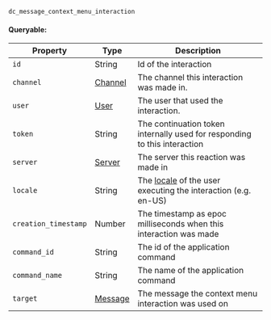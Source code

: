`dc_message_context_menu_interaction`

#### Queryable:

| Property             | Type                          | Description                                                                                                            |
|----------------------|-------------------------------|------------------------------------------------------------------------------------------------------------------------|
| `id`                 | String                        | Id of the interaction                                                                                                  |
| `channel`            | [Channel](/values/channel.md) | The channel this interaction was made in.                                                                              |
| `user`               | [User](/values/user.md)       | The user that used the interaction.                                                                                    |
| `token`              | String                        | The continuation token internally used for responding to this interaction                                              |
| `server`             | [Server](/values/server.md)   | The server this reaction was made in                                                                                   |
| `locale`             | String                        | The [locale](https://discord.com/developers/docs/reference#locales) of the user executing the interaction (e.g. en-US) |
| `creation_timestamp` | Number                        | The timestamp as epoc milliseconds when this interaction was made                                                      |
| `command_id`         | String                        | The id of the application command                                                                                      |
| `command_name`       | String                        | The name of the application command                                                                                    |
| `target`             | [Message](/values/message.md) | The message the context menu interaction was used on                                                                   |